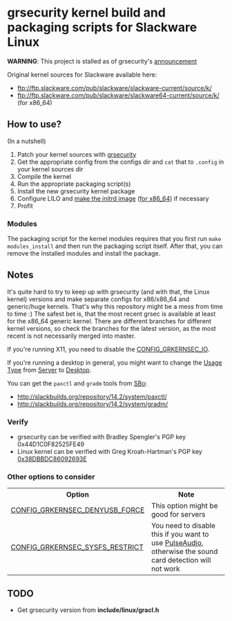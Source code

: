grsecurity kernel build and packaging scripts for Slackware Linux
=================================================================

**WARNING**: This project is stalled as of grsecurity's [announcement](https://grsecurity.net/announce.php)

Original kernel sources for Slackware available here:
  * ftp://ftp.slackware.com/pub/slackware/slackware-current/source/k/
  * ftp://ftp.slackware.com/pub/slackware/slackware64-current/source/k/ (for x86\_64)

How to use?
-----------

(In a nutshell)

1. Patch your kernel sources with [grsecurity](https://grsecurity.net/download.php)
2. Get the appropriate config from the configs dir and ```cat``` that to ```.config``` in your kernel sources dir
3. Compile the kernel
4. Run the appropriate packaging script(s)
5. Install the new grsecurity kernel package
6. Configure LILO and [make the initrd image](http://ftp.slackware.com/pub/slackware/slackware-14.2/README.initrd) ([for x86\_64](http://ftp.slackware.com/pub/slackware/slackware64-14.2/README.initrd)) if necessary
7. Profit

### Modules

The packaging script for the kernel modules requires that you first run ```make modules_install``` and then run the packaging script itself. After that, you can remove the installed modules and install the package.

Notes
-----

It's quite hard to try to keep up with grsecurity (and with that, the Linux kernel) versions and make separate configs for x86/x86\_64 and generic/huge kernels. That's why this repository might be a mess from time to time :) The safest bet is, that the most recent grsec is available at least for the x86\_64 generic kernel. There are different branches for different kernel versions, so check the branches for the latest version, as the most recent is not necessarily merged into master.

If you're running X11, you need to disable the [CONFIG\_GRKERNSEC\_IO](https://en.wikibooks.org/wiki/Grsecurity/Appendix/Grsecurity_and_PaX_Configuration_Options#Disable_privileged_I.2FO).

If you're running a desktop in general, you might want to change the [Usage Type](https://en.wikibooks.org/wiki/Grsecurity/Appendix/Grsecurity_and_PaX_Configuration_Options#Usage_Type) from [Server](https://en.wikibooks.org/wiki/Grsecurity/Appendix/Grsecurity_and_PaX_Configuration_Options#Server) to [Desktop](https://en.wikibooks.org/wiki/Grsecurity/Appendix/Grsecurity_and_PaX_Configuration_Options#Desktop).

You can get the ```paxctl``` and ```gradm``` tools from [SBo](http://slackbuilds.org/):
  * <http://slackbuilds.org/repository/14.2/system/paxctl/>
  * <http://slackbuilds.org/repository/14.2/system/gradm/>

### Verify

* grsecurity can be verified with Bradley Spengler's PGP key 0x44D1C0F82525FE49
* Linux kernel can be verified with Greg Kroah-Hartman's PGP key [0x38DBBDC86092693E](https://www.kernel.org/signature.html)

### Other options to consider

<table>
  <tr>
    <th>Option</th><th>Note</th>
  </tr>
  <tr>
    <td><a href="https://en.wikibooks.org/wiki/Grsecurity/Appendix/Grsecurity_and_PaX_Configuration_Options#Reject_all_USB_devices_not_connected_at_boot">CONFIG_GRKERNSEC_DENYUSB_FORCE</a></td><td>This option might be good for servers</td>
  </tr>
  <tr>
    <td><a href="https://en.wikibooks.org/wiki/Grsecurity/Appendix/Grsecurity_and_PaX_Configuration_Options#Sysfs.2Fdebugfs_restriction">CONFIG_GRKERNSEC_SYSFS_RESTRICT</a></td><td>You need to disable this if you want to use <a href="https://www.freedesktop.org/wiki/Software/PulseAudio/">PulseAudio</a>, otherwise the sound card detection will not work</td>
  </tr>
</table>

TODO
----
* Get grsecurity version from **include/linux/gracl.h**
